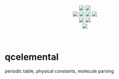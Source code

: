 <p align="center">
<br>
<!-- Commit -->
<a href="https://travis-ci.org/qcdb/qcelemental"><img src="https://travis-ci.org/qcdb/qcelemental.svg?branch=master"></a>
<a href="https://codecov.io/gh/qcdb/qcelemental"> <img src="https://codecov.io/gh/qcdb/qcelemental/branch/master/graph/badge.svg" /></a>
<br>
<!-- Release & PR Activity -->
<a href="https://github.com/qcdb/qcelemental/releases"> <img src="https://img.shields.io/github/release/qcdb/qcelemental.svg" /></a>
<a href="https://github.com/qcdb/qcelemental/releases"> <img src="https://img.shields.io/github/release-date/qcdb/qcelemental.svg" /></a>
<a href="https://github.com/qcdb/qcelemental/releases"> <img src="https://img.shields.io/github/commits-since/qcdb/qcelemental/latest.svg" /></a>
<a href="https://github.com/qcdb/qcelemental/graphs/contributors"> <img src="https://img.shields.io/github/commit-activity/y/qcdb/qcelemental.svg" /></a>
<br>
<!-- Supported -->
<a href="https://opensource.org/licenses/BSD-3-Clause"> <img src="https://img.shields.io/github/license/qcdb/qcelemental.svg" /></a>
<!--<a href="#"> <img src="https://img.shields.io/badge/Platforms-Linux%2C%20MacOS%2C%20Windows%20WSL-orange.svg" /></a>-->
<a href="#"> <img src="https://img.shields.io/badge/python-3.6%2C%203.7-blue.svg" /></a>
<br>
<!-- Project/Communication -->
<!--<a href="http://psicode.org/pylibefpmanual/master/index.html"> <img src="https://img.shields.io/badge/docs-latest-5077AB.svg" /></a>-->
<a href="https://join.slack.com/t/qcdb/shared_invite/enQtNDIzNTQ2OTExODk0LWM3OTgxN2ExYTlkMTlkZjA0OTExZDlmNGRlY2M4NWJlNDlkZGQyYWUxOTJmMzc3M2VlYzZjMjgxMDRkYzFmOTE"> <img src="https://img.shields.io/badge/chat-on_slack-808493.svg" /></a>
<br>
<!-- Obtain -->
<!--<a href="https://anaconda.org/psi4/pylibefp"> <img src="https://anaconda.org/psi4/pylibefp/badges/installer/conda.svg" /></a>
<a href="https://anaconda.org/psi4/pylibefp"> <img src="https://anaconda.org/psi4/pylibefp/badges/platforms.svg" /> </a>
<a href="https://anaconda.org/psi4/pylibefp"> <img src="https://anaconda.org/psi4/pylibefp/badges/version.svg" /> </a>
<a href="https://anaconda.org/psi4/pylibefp"> <img src="https://anaconda.org/psi4/pylibefp/badges/latest_release_relative_date.svg" /> </a>-->
<br><br>
</p>

# qcelemental
periodic table, physical constants, molecule parsing
